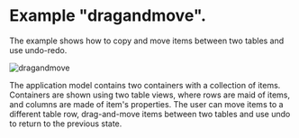 # Example "dragandmove".

The example shows how to copy and move items between two tables and use
undo-redo.

![dragandmove](../../doc/assets/dragandmove.png)

The application model contains two containers with a collection of items.
Containers are shown using two table views, where rows are maid of items, and
columns are made of item's properties. The user can move items to a different
table row, drag-and-move items between two tables and use undo to return to the
previous state.
